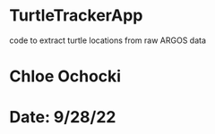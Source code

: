 # TurtleTrackerApp
code to extract turtle locations from raw ARGOS data

# Chloe Ochocki 
# Date: 9/28/22
